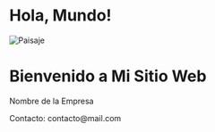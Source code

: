 <!-- index.html -->
<!DOCTYPE html>
<html lang="es">
<head>
    <meta charset="UTF-8">
    <meta name="viewport" content="width=device-width, initial-scale=1.0">
    <title>Mi Sitio Web</title>
</head>
<body>
    <h1>Hola, Mundo!</h1>
    <img src ="bonito.jpg" alt="Paisaje">
    <h1>Bienvenido a Mi Sitio Web</h1>
<footer>
    <p>Nombre de la Empresa</p>
    <p>Contacto: contacto@mail.com</p>
</body>
</footer>
</body>
</html>
